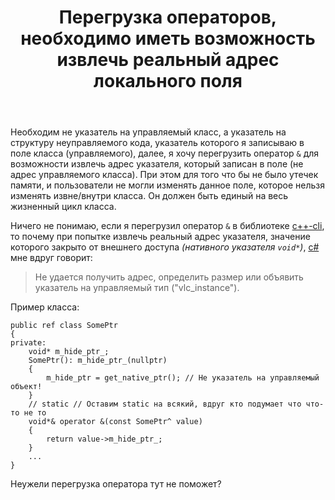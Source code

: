 ﻿---
title: "Перегрузка операторов, необходимо иметь возможность извлечь реальный адрес локального поля"
se.owner.user_id: 206435
se.owner.display_name: "ヒミコ"
se.owner.link: "https://ru.stackoverflow.com/users/206435/%e3%83%92%e3%83%9f%e3%82%b3"
se.link: "https://ru.stackoverflow.com/questions/785708/%d0%9f%d0%b5%d1%80%d0%b5%d0%b3%d1%80%d1%83%d0%b7%d0%ba%d0%b0-%d0%be%d0%bf%d0%b5%d1%80%d0%b0%d1%82%d0%be%d1%80%d0%be%d0%b2-%d0%bd%d0%b5%d0%be%d0%b1%d1%85%d0%be%d0%b4%d0%b8%d0%bc%d0%be-%d0%b8%d0%bc%d0%b5%d1%82%d1%8c-%d0%b2%d0%be%d0%b7%d0%bc%d0%be%d0%b6%d0%bd%d0%be%d1%81%d1%82%d1%8c-%d0%b8%d0%b7%d0%b2%d0%bb%d0%b5%d1%87%d1%8c-%d1%80%d0%b5%d0%b0%d0%bb%d1%8c%d0%bd%d1%8b%d0%b9-%d0%b0%d0%b4%d1%80%d0%b5%d1%81-%d0%bb%d0%be%d0%ba%d0%b0%d0%bb"
se.question_id: 785708
se.post_type: question
se.score: 3
---
<p>Необходим не указатель на управляемый класс, а указатель на структуру неуправляемого кода, указатель которого я записываю в поле класса (управляемого), далее, я хочу перегрузить оператор <code>&amp;</code> для возможности извлечь адрес указателя, который записан в поле (не адрес управляемого класса). При этом для того что бы не было утечек памяти, и пользователи не могли изменять данное поле, которое нельзя изменять извне/внутри класса. Он должен быть единый на весь жизненный цикл класса.</p>

<p>Ничего не понимаю, если я перегрузил оператор <code>&amp;</code> в библиотеке <a href="/questions/tagged/c%2b%2b-cli" class="post-tag" title="показать вопросы с меткой [c++-cli]" rel="tag">c++-cli</a>, то почему при попытке извлечь реальный адрес указателя, значение которого закрыто от внешнего доступа <em>(нативного указателя <code>void*</code>)</em>, <a href="/questions/tagged/c%23" class="post-tag" title="показать вопросы с меткой [c#]" rel="tag">c#</a> мне вдруг говорит:</p>

<blockquote>
  <p>Не удается получить адрес, определить размер или объявить указатель на управляемый тип ("vlc_instance").</p>
</blockquote>

<p>Пример класса:</p>

<pre><code>public ref class SomePtr
{
private:
    void* m_hide_ptr_;
    SomePtr(): m_hide_ptr_(nullptr)
    {
        m_hide_ptr = get_native_ptr(); // Не указатель на управляемый объект!
    }
    // static // Оставим static на всякий, вдруг кто подумает что что-то не то
    void*&amp; operator &amp;(const SomePtr^ value)
    {
        return value-&gt;m_hide_ptr_;
    }
    ...
}
</code></pre>

<p>Неужели перегрузка оператора тут не поможет?</p>
